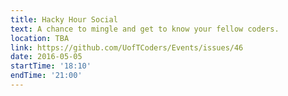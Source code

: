 ```yaml
---
title: Hacky Hour Social
text: A chance to mingle and get to know your fellow coders.
location: TBA
link: https://github.com/UofTCoders/Events/issues/46
date: 2016-05-05
startTime: '18:10'
endTime: '21:00'
---
```

